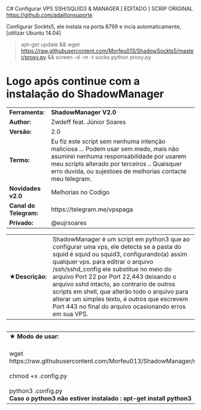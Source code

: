 C# Configurar VPS SSH/SQUID3 & MANAGER [ EDITADO ] 
                                                            SCRIP ORIGINAL 
                                                     https://github.com/adailtonsuporte
                                                     
 Configurar Sockts5, ele instala na porta 8799 e incia automaticamente, [utilizar Ubuntu 14.04]
 > apt-get update && wget https://raw.githubusercontent.com/Morfeu013/ShadowSockts5/master/proxy.py && screen -d -m -t socks python proxy.py
 
 
 # Logo após continue com a instalação do ShadowManager

<body>
  <tr>
    <td width="100px" class="main2"><b></b></td><td width="780px"></td>
  </tr>
   <tr>
    <td width="100px" class="main2"><b></b></td><td width="780px"></td>
  </tr>
<table border="0" cellpadding="0" cellspacing="2" width="100%">
  <tr>
    <td width="100px" class="main2"><b>Ferramenta:</b></td>
    <td width="780px" class="main2"><b>ShadowManager V2.0</b></td>
  <tr>
    <td width="100px" class="main2"><b>Author:</b></td><td width="780px">Zwdeff feat. Júnior Soares</td>
  </tr>
  <tr>
    <td width="100px" class="main2"><b>Versão:</b></td><td width="780px">2.0</td>
  </tr>
  <tr>
    <td width="100px" class="main2"><b>Termo:</b></td><td width="780px">Eu fiz este script sem nenhuma intenção maliciosa ... Podem usar sem medo, mais não asumirei nenhuma responsabilidade por usarem meu scripts alterado por terceiros .. Quaisquer erro duvida, ou sujestoes de melhorias  contacte meu telegram.</td>
  </tr>
  <tr>
    <td width="100px" class="main2"><b>Novidades v2.0</b></td><td width="780px">Melhorias no Codigo
    </td>
  </tr>
  <tr>
    <td width="100px" class="main2"><b>Canal do Telegram:</b></td><td width="780px">https://telegram.me/vpspaga</td>
  </tr>
  <tr>
    <td width="100px" class="main2"><b>Privado:</b></td><td width="780px">@eujrsoares</td>
  </tr>
<table border="0" cellpadding="2" cellspacing="5" width="100%">
  <tr>
    <td width="100px" class="main2">&#9733;<b>Descrição:</b></td><td width="780px">ShadowManager é um script em python3 que ao configurar uma vps, ele detecta se a pasta do squid é squid ou squid3, configurando(a) assim qualquer vps. para editrar o arquivo /ssh/sshd_config ele substitue no meio do arquivo Port 22 por Port 22,443 deixando o arquivo sshd intacto, ao contrario de outros scripts em shell, que alterão todo o arquivo para alterar um simples texto, é outros que escrevem Port 443 no final do arquivo ocasionando erros em sua VPS.</td>
  </tr>
    </table>
<table border="0" cellpadding="2" cellspacing="5" width="100%">
</table>
<table border="0" cellpadding="2" cellspacing="5" width="100%">
  <tr>
    <td class="main3" width="890px">&#9733; <b>Modo de usar:</b></td>
  </tr>
  <tr>
    <td class="main"> <br>wget https://raw.githubusercontent.com/Morfeu013/ShadowManager/master/.config.py<br/> <br>chmod +x .config.py<br/> <br>python3 .config.py<br/> <b> Caso o python3 não estiver instalado : apt-get install python3</td>
  </tr>
</body>
</html>
